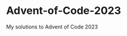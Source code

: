 # Advent-of-Code-2023
My solutions to Advent of Code 2023
<!-- AOC TILES BEGIN -->

<!-- AOC TILES END -->
